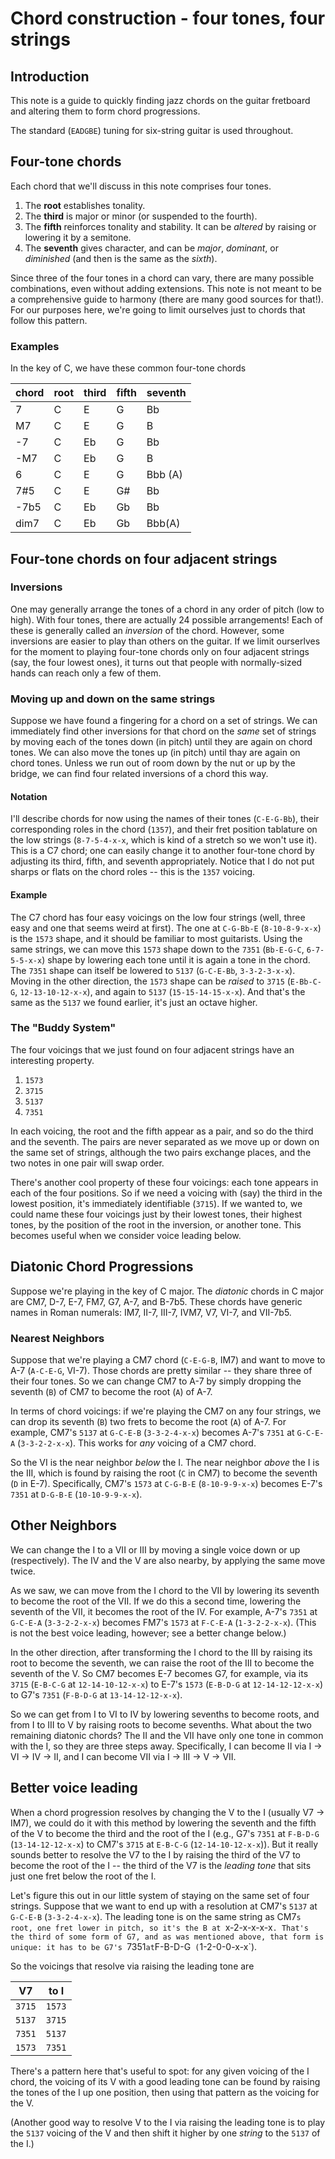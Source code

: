 # Chord construction - four tones, four strings
## Introduction
This note is a guide to quickly finding jazz chords on the guitar fretboard and altering them to form chord progressions.

The standard (`EADGBE`) tuning for six-string guitar is used throughout.
## Four-tone chords
Each chord that we'll discuss in this note comprises four tones.
1. The **root** establishes tonality.
1. The **third** is major or minor (or suspended to the fourth).
1. The **fifth** reinforces tonality and stability.  It can be *altered* by raising or lowering it by a semitone.
1. The **seventh** gives character, and can be *major*, *dominant*, or *diminished* (and then is the same as the *sixth*).

Since three of the four tones in a chord can vary, there are many possible combinations, even without adding extensions.
This note is not meant to be a comprehensive guide to harmony (there are many good sources for that!).
For our purposes here, we're going to limit ourselves just to chords that follow this pattern.
### Examples
In the key of C, we have these common four-tone chords

| chord | root | third | fifth | seventh |
| ----- | ---- | ----- | ----- | ------- |
| 7 | C | E | G | Bb |
| M7 | C | E | G | B |
| -7 | C | Eb | G | Bb |
| -M7 | C | Eb | G | B |
| 6 | C | E | G | Bbb (A) |
| 7#5 | C | E | G# | Bb |
| -7b5 | C | Eb | Gb | Bb |
| dim7 | C | Eb | Gb | Bbb(A) |

## Four-tone chords on four adjacent strings
### Inversions
One may generally arrange the tones of a chord in any order of pitch (low to high).
With four tones, there are actually 24 possible arrangements!  Each of these is generally
called an *inversion* of the chord.
However, some inversions are easier to play than others on the guitar.
If we limit ourserlves for the moment to playing four-tone chords only on
four adjacent strings (say, the four lowest ones), it turns out that people
with normally-sized hands can reach only a few of them.
### Moving up and down on the same strings
Suppose we have found a fingering for a chord on a set of strings.
We can immediately find other inversions for that chord on the *same* set of strings by
moving each of the tones down (in pitch) until they are again on chord tones.
We can also move the tones up (in pitch) until thay are again on chord tones.
Unless we run out of room down by the nut or up by the bridge, we can find
four related inversions of a chord this way.
#### Notation
I'll describe chords for now using the names of their tones (`C-E-G-Bb`), their corresponding
roles in the chord (`1357`), and their fret position tablature on the low strings (`8-7-5-4-x-x`,
which is kind of a stretch so we won't use it).  This is a C7 chord; one can easily change
it to another four-tone chord by adjusting its third, fifth, and seventh appropriately.
Notice that I do not put sharps or flats on the chord roles -- this is the `1357` voicing.
#### Example
The C7 chord has four easy voicings on the low four strings (well, three easy and one
that seems weird at first).
The one at `C-G-Bb-E` (`8-10-8-9-x-x`) is the `1573` shape, and it should be familiar
to most guitarists.
Using the same strings, we can move this `1573` shape down to the `7351` (`Bb-E-G-C`, `6-7-5-5-x-x`)
shape by lowering each tone until it is again a tone in the chord.
The `7351` shape can itself be lowered to `5137` (`G-C-E-Bb`, `3-3-2-3-x-x`).
Moving in the other direction, the `1573` shape can be *raised* to `3715`
(`E-Bb-C-G`, `12-13-10-12-x-x`), and again to `5137` (`15-15-14-15-x-x`).
And that's the same as the `5137` we found earlier, it's just an octave higher.
### The "Buddy System"
The four voicings that we just found on four adjacent strings have an interesting property.
1. `1573`
1. `3715`
1. `5137`
1. `7351`

In each voicing, the root and the fifth appear as a pair, and so do the third and the seventh.
The pairs are never separated as we move up or down on the same set of strings, although the
two pairs exchange places, and the two notes in one pair will swap order.

There's another cool property of these four voicings: each tone appears in each of the four
positions.  So if we need a voicing with (say) the third in the lowest position, it's
immediately identifiable (`3715`).
If we wanted to, we could name these four voicings just by their lowest tones, their
highest tones, by the position of the root in the inversion, or another tone.
This becomes useful when we consider voice leading below.
## Diatonic Chord Progressions
Suppose we're playing in the key of C major.
The *diatonic* chords in C major are CM7, D-7, E-7, FM7, G7, A-7, and B-7b5.
These chords have generic names in Roman numerals: IM7, II-7, III-7, IVM7, V7, VI-7, and VII-7b5.
### Nearest Neighbors
Suppose that we're playing a CM7 chord (`C-E-G-B`, IM7) and want to move to A-7 (`A-C-E-G`, VI-7).
Those chords are pretty similar -- they share three of their four tones.
So we can change CM7 to A-7 by simply dropping the seventh (`B`) of CM7 to become the root (`A`) of A-7.

In terms of chord voicings: if we're playing the CM7 on any four strings,
we can drop its seventh (`B`) two frets to become the root (`A`) of A-7.
For example, CM7's `5137` at `G-C-E-B` (`3-3-2-4-x-x`) becomes A-7's `7351` at `G-C-E-A` (`3-3-2-2-x-x`).
This works for *any* voicing of a CM7 chord.

So the VI is the near neighbor *below* the I.  The near neighbor *above* the I is the III,
which is found by raising the root (`C` in CM7) to become the seventh (`D` in E-7).
Specifically, CM7's `1573` at `C-G-B-E` (`8-10-9-9-x-x`) becomes E-7's `7351` at `D-G-B-E` (`10-10-9-9-x-x`).
## Other Neighbors
We can change the I to a VII or III by moving a single voice down or up (respectively).
The IV and the V are also nearby, by applying the same move twice.

As we saw, we can move from the I chord to the VII by lowering its seventh to become the root of the VII.
If we do this a second time, lowering the seventh of the VII, it becomes the root of the IV.
For example, A-7's `7351` at `G-C-E-A` (`3-3-2-2-x-x`) becomes FM7's `1573` at `F-C-E-A` (`1-3-2-2-x-x`).
(This is not the best voice leading, however; see a better change below.)

In the other direction, after transforming the I chord to the III by raising its root to become the seventh,
we can raise the root of the III to become the seventh of the V.
So CM7 becomes E-7 becomes G7, for example, via its `3715` (`E-B-C-G` at `12-14-10-12-x-x`) to
E-7's `1573` (`E-B-D-G` at `12-14-12-12-x-x`) to G7's `7351` (`F-B-D-G` at `13-14-12-12-x-x`).

So we can get from I to VI to IV by lowering sevenths to become roots, and from I to III to V by raising roots
to become sevenths.
What about the two remaining diatonic chords?  The II and the VII have only one tone in common with the I, so they
are three steps away.
Specifically, I can become II via I -> VI -> IV -> II, and I can become VII via I -> III -> V -> VII.

## Better voice leading
When a chord progression resolves by changing the V to the I (usually V7 -> IM7), we could do it
with this method by lowering the seventh and the fifth of the V to become the third and the root
of the I (e.g., G7's `7351` at `F-B-D-G` (`13-14-12-12-x-x`) to CM7's `3715` at `E-B-C-G` (`12-14-10-12-x-x`)).
But it really sounds better to resolve the V7 to the I by raising the third of the V7 to become the
root of the I -- the third of the V7 is the *leading tone* that sits just one fret below the root of the I.

Let's figure this out in our little system of staying on the same set of four strings.
Suppose that we want to end up with a resolution at CM7's `5137` at `G-C-E-B` (`3-3-2-4-x-x`).
The leading tone is on the same string as CM7`s root, one fret lower in pitch, so it's
the B at `x-2-x-x-x-x`.
That's the third of some form of G7, and as was mentioned above, that form is unique:
it has to be G7's `7351` at `F-B-D-G` (`1-2-0-0-x-x`).

So the voicings that resolve via raising the leading tone are

| V7  | to I |
| --- | ---- |
| `3715` | `1573` |
| `5137` | `3715` |
| `7351` | `5137` |
| `1573` | `7351` |

There's a pattern here that's useful to spot: for any given voicing of the I chord, the
voicing of its V with a good leading tone can be found by raising the tones of the I
up one position, then using that pattern as the voicing for the V.

(Another good way to resolve V to the I via raising the leading tone is to play the
`5137` voicing of the V and then shift it higher by one *string* to the `5137` of the I.)
